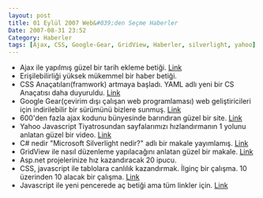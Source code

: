```yaml
---
layout: post
title: 01 Eylül 2007 Web&#039;den Seçme Haberler
Date: 2007-08-31 23:52
Category: Haberler
tags: [Ajax, CSS, Google-Gear, GridView, Haberler, silverlight, yahoo]
---
```


-   Ajax ile yapılmış güzel bir tarih ekleme betiği. [Link][]
-   Erişilebilirliği yüksek mükemmel bir haber betiği.
-   CSS Anaçatıları(framwork) artmaya başladı. YAML adlı yeni bir CS
    Anaçatısı daha duyuruldu. [Link][2]
-   Google Gear(çevirim dışı çalışan web programlaması) web
    geliştiricileri için indirilebilir bir sürümünü bizlere sunmuş.
    [Link][3]
-   600'den fazla ajax kodunu bünyesinde barındıran güzel bir site.
    [Link][4]
-   Yahoo Javascript Tiyatrosundan sayfalarımızı hızlandırmanın 1 yolunu
    anlatan güzel bir video. [Link][5]
-   C# nedir "Microsoft Silverlight nedir?" adlı bir makale yayımlamış.
    [Link][6]
-   GridView ile nasıl düzenleme yapılacağını anlatan güzel bir makale.
    [Link][7]
-   Asp.net projelerinize hız kazandıracak 20 ipucu.
-   CSS, javascript ile tablolara canlılık kazandırmak. İlginç bir
    çalışma. 10 üzerinden 10 alacak bir çalışma. [Link][9]
-   Javascript ile yeni pencerede aç betiği ama tüm linkler için.
    [Link][10]


  [Link]: http://www.eulerian.com/en/opensource/datepicker-prototype-scriptaculous
    "Tarih scripti"
  [2]: http://www.yaml.de/en/ "YAML CSS"
  [3]: http://gearsblog.blogspot.com/2007/08/google-gears-02-developer-release-ready.html
    "Google Gear"
  [4]: http://www.ajaxrain.com/ "600 ajax kodu "
  [5]: http://video.yahoo.com/video/play?vid=1040890
    "javascript 11 kural"
  [6]: http://www.csharpnedir.com/makalegoster.asp?Mid=774
    "Microsoft Silverlight"
  [7]: http://community.devexpress.com/blogs/aspnet/archive/2007/08/30/aspxgridview-faq-how-to-enable-editing.aspx
    "GridView"
  [9]: http://www.askthecssguy.com/2007/08/creating_a_table_with_dynamica.html
    "İlginç tablolar"
  [10]: http://www.dynamicdrive.com/dynamicindex8/newwindow2.htm
    "javascript yeni pencere"
